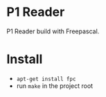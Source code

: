 # P1 Reader

P1 Reader build with Freepascal. 

# Install

- `apt-get install fpc`
- run `make` in the project root
